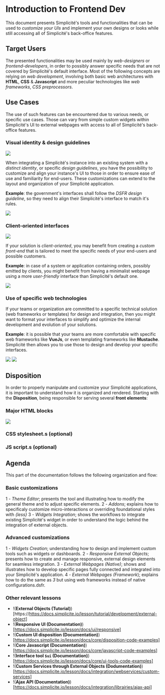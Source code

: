 Introduction to Frontend Dev
============================

This document presents Simplicité's tools and functionalities that can be used to *customize your UIs* and implement your own designs or looks while still accessing all of Simplicité's back-office features.

## Target Users

The presented functionalities may be used mainly by *web-designers* or *frontend-developers*, in order to possibly answer specific needs that are not covered by Simplicité's default interface.
Most of the following concepts are relying on *web development*, involving both basic web architectures with **HTML**, **CSS** & **Javascript** and more peculiar technologies like *web frameworks*, *CSS preprocessors*.

## Use Cases

The use of such features can be encountered due to various needs, or specific use cases. Those can vary from simple custom widgets within Simplicité's UI to external webpages with access to all of Simplicité's back-office features.

### Visual identity & design guidelines

![](identity-guidelines.png)

When integrating a Simplicité's instance into an existing system with a *distinct identity*, or specific *design guidelines*, you have the possibility to customize and align your instance's UI to those in order to ensure ease of use and familiarity for end-users.
These customizations can extend to the layout and organization of your Simplicité application.

**Example**: the government's interfaces shall follow the *DSFR design guideline*, so they need to align their Simplicité's interface to match it's rules.

![](dsfr-simplicite.png)

### Client-oriented interfaces

![](client-oriented-webpage.png)

If your solution is *client-oriented*, you may benefit from creating a *custom front-end* that is tailored to meet the specific needs of your end-users and possible customers.

**Example**: in case of a system or application containing orders, possibly emitted by clients, you might benefit from having a minimalist webpage using a more *user-friendly* interface than Simplicité's default one.

![](order-internal-page.png)

### Use of specific web technologies

If your teams or organization are committed to a specific technical solution (web frameworks or templates) for design and integration, then you might want to format your interfaces to simplify and optimize the internal development and evolution of your solutions.

**Example**: it is possible that your teams are more comfortable with specific web frameworks like **VueJs**, or even templating frameworks like **Mustache**. Simplicité then allows you to use those to design and develop your specific interfaces.

![](vue-webpage.png)
![](mustache-webpage.png)

## Disposition

In order to properly manipulate and customize your Simplicité applications, it is important to understand how it is organized and rendered. Starting with the **Disposition**, being responsible for serving several **front elements**:

### Major HTML blocks

![](disposition-schema.png)

### CSS stylesheet.s (optional)

### JS script.s (optional)

## Agenda

This part of the documentation follows the following organization and flow:

### Basic customizations

1 - *Theme Editor*; presents the tool and illustrating how to modify the general theme and to adjust specific elements.
2 - *Addons*; explains how to specificaly customize micro-interactions or overriding foundational styles with *{less}*
3 - *Widgets Integration*; shows the workflows to integrate existing Simplicité's widget in order to understand the logic behind the integration of external objects.

### Advanced customizations

1 - *Widgets Creation*; understanding how to design and implement custom tools such as widgets or dashboards.
2 - *Responsive External Objects*; presents how to create and manage responsive, external design elements for seamless integration.
3 - *External Webpages (Native)*; shows and illustrates how to develop specific pages fully connected and integrated into your Simplicité's application.
4 - *External Webpages (Framework*); explains how to do the same as *3* but using web frameworks instead of native configurations.dsfr.

### Other relevant lessons

* !(**External Objects (Tutorial)**)[https://https://docs.simplicite.io/lesson/tutorial/development/external-object]
* !(**Responsive UI (Documentation)**)[https://docs.simplicite.io/lesson/docs/ui/responsive]
* !(**Custom UI disposition (Documentation)**)[https://docs.simplicite.io/lesson/docs/core/disposition-code-examples]
* !(**Core Javascript (Documentation)**)[https://docs.simplicite.io/lesson/docs/core/javascript-code-examples]
* !(**Interface tool `$ui` (Documentation)**)[https://docs.simplicite.io/lesson/docs/core/ui-tools-code-examples]
* !(**Custom Services through External Objects (Dodumentation)**)[https://docs.simplicite.io/lesson/docs/integration/webservices/custom-services]
* !(**Ajax API (Documentation)**)[https://docs.simplicite.io/lesson/docs/integration/librairies/ajax-api]

